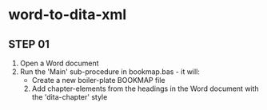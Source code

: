 # word-to-dita-xml

STEP 01
-------
1. Open a Word document
2. Run the 'Main' sub-procedure in bookmap.bas - it will:
   * Create a new boiler-plate BOOKMAP file
   2. Add chapter-elements from the headings in the Word document with the 'dita-chapter' style
